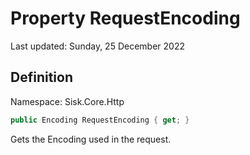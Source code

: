 # Property RequestEncoding
Last updated: Sunday, 25 December 2022

## Definition
Namespace: Sisk.Core.Http

```csharp
public Encoding RequestEncoding { get; }
```

Gets the Encoding used in the request.

